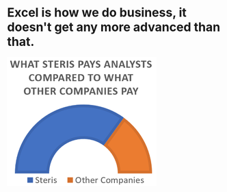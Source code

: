 #  Excel is how we do business, it doesn't get any more advanced than that.
![Underpaid_sz.png](Underpaid_sz.png)
